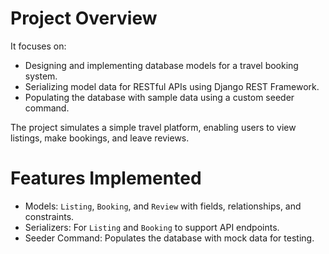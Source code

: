 

# Project Overview

It focuses on:

- Designing and implementing database models for a travel booking system.
- Serializing model data for RESTful APIs using Django REST Framework.
- Populating the database with sample data using a custom seeder command.

The project simulates a simple travel platform, enabling users to view listings, make bookings, and leave reviews.



# Features Implemented

-  Models: `Listing`, `Booking`, and `Review` with fields, relationships, and constraints.
-  Serializers: For `Listing` and `Booking` to support API endpoints.
-  Seeder Command: Populates the database with mock data for testing.


